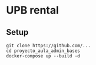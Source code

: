 # UPB rental

## Setup

```shell
git clone https://github.com/...
cd proyecto_aula_admin_bases
docker-compose up --build -d
```

